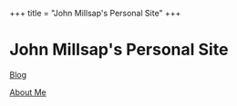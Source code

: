 +++
title = "John Millsap's Personal Site"
+++

# John Millsap's Personal Site

[Blog](/blog/)

[About Me](/about/)
